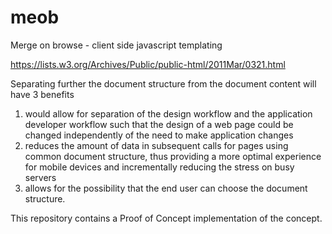 # meob
Merge on browse - client side javascript templating

https://lists.w3.org/Archives/Public/public-html/2011Mar/0321.html

Separating further the document structure from the document content will have 
3 benefits 
1) would allow for separation of the design workflow and the application developer workflow such that the design of a web page could be changed independently of the need to make application changes 
2) reduces the amount of data in subsequent calls for pages using common document structure, thus providing a more optimal experience for mobile devices and incrementally reducing the stress on busy servers 
3) allows for the possibility that the end user can choose the document structure.

This repository contains a Proof of Concept implementation of the concept.
